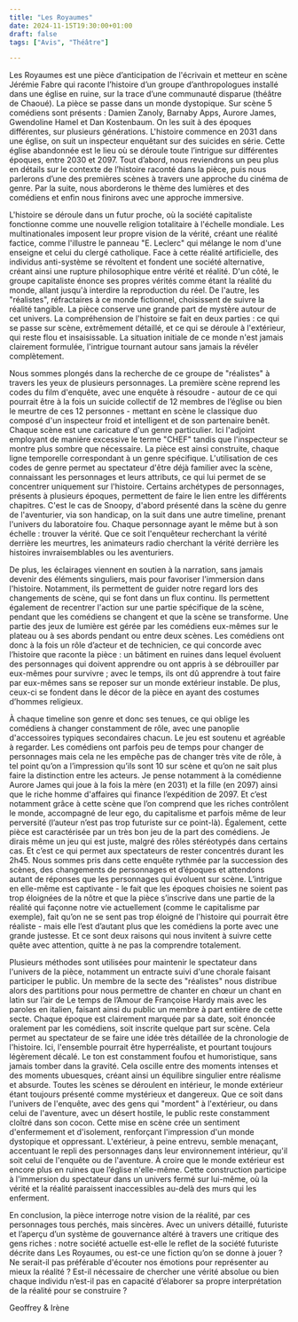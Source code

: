 ```yaml
---
title: "Les Royaumes"
date: 2024-11-15T19:30:00+01:00
draft: false
tags: ["Avis", "Théâtre"]

---
```


Les Royaumes est une pièce d’anticipation de l'écrivain et metteur en scène Jérémie Fabre qui raconte l’histoire d’un groupe d’anthropologues installé dans une église en ruine, sur la trace d’une communauté disparue (théâtre de Chaoué). La pièce se passe dans un monde dystopique. Sur scène 5 comédiens sont présents : Damien Zanoly, Barnaby Apps, Aurore James, Gwendoline Hamel et Dan Kostenbaum. On les suit à des époques différentes, sur plusieurs générations. L'histoire commence en 2031 dans une église, on suit un inspecteur enquêtant sur des suicides en série. Cette église abandonnée est le lieu où se déroule toute l’intrigue sur différentes époques, entre 2030 et 2097. Tout d’abord, nous reviendrons un peu plus en détails sur le contexte de l’histoire raconté dans la pièce, puis nous parlerons d’une des premières scènes à travers une approche du cinéma de genre. Par la suite, nous aborderons le thème des lumières et des comédiens et enfin nous finirons avec une approche immersive.

L'histoire se déroule dans un futur proche, où la société capitaliste fonctionne comme une nouvelle religion totalitaire à l'échelle mondiale. Les multinationales imposent leur propre vision de la vérité, créant une réalité factice, comme l'illustre le panneau "E. Leclerc" qui mélange le nom d'une enseigne et celui du clergé catholique. Face à cette réalité artificielle, des individus anti-système se révoltent et fondent une société alternative, créant ainsi une rupture philosophique entre vérité et réalité. D'un côté, le groupe capitaliste énonce ses propres vérités comme étant la réalité du monde, allant jusqu'à interdire la reproduction du réel. De l'autre, les "réalistes", réfractaires à ce monde fictionnel, choisissent de suivre la réalité tangible. La pièce conserve une grande part de mystère autour de cet univers. La compréhension de l'histoire se fait en deux parties : ce qui se passe sur scène, extrêmement détaillé, et ce qui se déroule à l'extérieur, qui reste flou et insaisissable. La situation initiale de ce monde n'est jamais clairement formulée, l'intrigue tournant autour sans jamais la révéler complètement.

Nous sommes plongés dans la recherche de ce groupe de "réalistes" à travers les yeux de plusieurs personnages. La première scène reprend les codes du film d'enquête, avec une enquête à résoudre - autour de ce qui pourrait être à la fois un suicide collectif de 12 membres de l’église ou bien le meurtre de ces 12 personnes - mettant en scène le classique duo composé d'un inspecteur froid et intelligent et de son partenaire benêt. Chaque scène est une caricature d'un genre particulier. Ici l'adjoint employant de manière excessive le terme "CHEF" tandis que l'inspecteur se montre plus sombre que nécessaire. La pièce est ainsi construite, chaque ligne temporelle correspondant à un genre spécifique. L'utilisation de ces codes de genre permet au spectateur d'être déjà familier avec la scène, connaissant les personnages et leurs attributs, ce qui lui permet de se concentrer uniquement sur l'histoire. Certains archétypes de personnages, présents à plusieurs époques, permettent de faire le lien entre les différents chapitres. C'est le cas de Snoopy, d'abord présenté dans la scène du genre de l'aventurier, via son handicap, on la suit dans une autre timeline, prenant l'univers du laboratoire fou. Chaque personnage ayant le même but à son échelle : trouver la vérité. Que ce soit l'enquêteur recherchant la vérité derrière les meurtres, les animateurs radio cherchant la vérité derrière les histoires invraisemblables ou les aventuriers.

De plus, les éclairages viennent en soutien à la narration, sans jamais devenir des éléments singuliers, mais pour favoriser l'immersion dans l'histoire. Notamment, ils permettent de guider notre regard lors des changements de scène, qui se font dans un flux continu. Ils permettent également de recentrer l'action sur une partie spécifique de la scène, pendant que les comédiens se changent et que la scène se transforme. Une partie des jeux de lumière est gérée par les comédiens eux-mêmes sur le plateau ou à ses abords pendant ou entre deux scènes. Les comédiens ont donc à la fois un rôle d’acteur et de technicien, ce qui concorde avec l’histoire que raconte la pièce : un bâtiment en ruines dans lequel évoluent des personnages qui doivent apprendre ou ont appris à se débrouiller par eux-mêmes pour survivre ; avec le temps, ils ont dû apprendre à tout faire par eux-mêmes sans se reposer sur un monde extérieur instable. De plus, ceux-ci se fondent dans le décor de la pièce en ayant des costumes d’hommes religieux.

À chaque timeline son genre et donc ses tenues, ce qui oblige les comédiens à changer constamment de rôle, avec une panoplie d'accessoires typiques secondaires chacun. Le jeu est soutenu et agréable à regarder. Les comédiens ont parfois peu de temps pour changer de personnages mais cela ne les empêche pas de changer très vite de rôle, à tel point qu’on a l’impression qu’ils sont 10 sur scène et qu’on ne sait plus faire la distinction entre les acteurs. Je pense notamment à la comédienne Aurore James qui joue à la fois la mère (en 2031) et la fille (en 2097) ainsi que le riche homme d'affaires qui finance l’expédition de 2097. Et c’est notamment grâce à cette scène que l’on comprend que les riches contrôlent le monde, accompagné de leur ego, du capitalisme et parfois même de leur perversité (l’auteur n’est pas trop futuriste sur ce point-là). Également, cette pièce est caractérisée par un très bon jeu de la part des comédiens. Je dirais même un jeu qui est juste, malgré des rôles stéréotypés dans certains cas. Et c’est ce qui permet aux spectateurs de rester concentrés durant les 2h45. Nous sommes pris dans cette enquête rythmée par la succession des scènes, des changements de personnages et d’époques et attendons autant de réponses que les personnages qui évoluent sur scène. L’intrigue en elle-même est captivante - le fait que les époques choisies ne soient pas trop éloignées de la nôtre et que la pièce s’inscrive dans une partie de la réalité qui façonne notre vie actuellement (comme le capitalisme par exemple), fait qu’on ne se sent pas trop éloigné de l'histoire qui pourrait être réaliste - mais elle l’est d’autant plus que les comédiens la porte avec une grande justesse. Et ce sont deux raisons qui nous invitent à suivre cette quête avec attention, quitte à ne pas la comprendre totalement.

Plusieurs méthodes sont utilisées pour maintenir le spectateur dans l'univers de la pièce, notamment un entracte suivi d'une chorale faisant participer le public. Un membre de la secte des "réalistes" nous distribue alors des partitions pour nous permettre de chanter en chœur un chant en latin sur l’air de Le temps de l’Amour de Françoise Hardy mais avec les paroles en italien, faisant ainsi du public un membre à part entière de cette secte. Chaque époque est clairement marquée par sa date, soit énoncée oralement par les comédiens, soit inscrite quelque part sur scène. Cela permet au spectateur de se faire une idée très détaillée de la chronologie de l'histoire. Ici, l'ensemble pourrait être hyperréaliste, et pourtant toujours légèrement décalé. Le ton est constamment foufou et humoristique, sans jamais tomber dans la gravité. Cela oscille entre des moments intenses et des moments ubuesques, créant ainsi un équilibre singulier entre réalisme et absurde. Toutes les scènes se déroulent en intérieur, le monde extérieur étant toujours présenté comme mystérieux et dangereux. Que ce soit dans l'univers de l'enquête, avec des gens qui "mordent" à l'extérieur, ou dans celui de l'aventure, avec un désert hostile, le public reste constamment cloîtré dans son cocon. Cette mise en scène crée un sentiment d'enfermement et d'isolement, renforçant l'impression d'un monde dystopique et oppressant. L'extérieur, à peine entrevu, semble menaçant, accentuant le repli des personnages dans leur environnement intérieur, qu'il soit celui de l'enquête ou de l'aventure. À croire que le monde extérieur est encore plus en ruines que l’église n'elle-même. Cette construction participe à l'immersion du spectateur dans un univers fermé sur lui-même, où la vérité et la réalité paraissent inaccessibles au-delà des murs qui les enferment.

En conclusion, la pièce interroge notre vision de la réalité, par ces personnages tous perchés, mais sincères. Avec un univers détaillé, futuriste et l’aperçu d’un système de gouvernance altéré à travers une critique des gens riches : notre société actuelle est-elle le reflet de la société futuriste décrite dans Les Royaumes, ou est-ce une fiction qu’on se donne à jouer ? Ne serait-il pas préférable d'écouter nos émotions pour représenter au mieux la réalité ? Est-il nécessaire de chercher une vérité absolue ou bien chaque individu n’est-il pas en capacité d’élaborer sa propre interprétation de la réalité pour se construire ?

Geoffrey & Irène